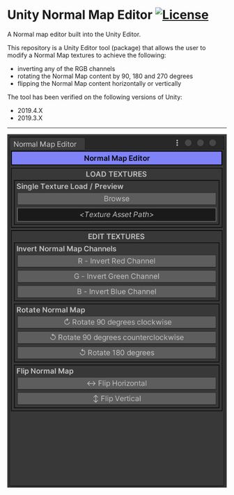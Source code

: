 # Unity Normal Map Editor [![License](https://img.shields.io/badge/License-MIT-lightgrey.svg?style=flat)](http://mit-license.org)
A Normal map editor built into the Unity Editor.

This repository is a Unity Editor tool (package) that allows the user to modify a Normal Map textures to achieve the following:
- inverting any of the RGB channels
- rotating the Normal Map content by 90, 180 and 270 degrees
- flipping the Normal Map content horizontally or vertically

The tool has been verified on the following versions of Unity:
- 2019.4.X
- 2019.3.X

*  *  *  *  *

![](/Screenshots/NormalMapEditor_Screenshot001.png)
